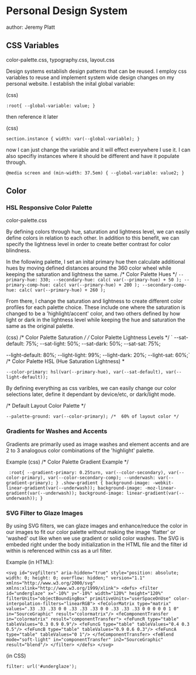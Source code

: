 # Personal Design System
author: Jeremy Platt

## CSS Variables
color-palette.css, typography.css, layout.css

Design systems establish design patterns that can be reused.  I employ css variables to reuse and implement system wide design changes on my personal website.
I establish the inital global variable:

(css)

`:root{
	--global-variable: value;
}`

then reference it later

(css)

`section.instance {
	width: var(--global-variable);
}`

now I can just change the variable and it will effect everywhere I use it.  I can also specifiy instances where it should be different and have it populate through.

`@media screen and (min-width: 37.5em) {
	--global-variable: value2;
}`

## Color
### HSL Responsive Color Palette
color-palette.css

By defining colors through hue, saturation and lightness level, we can easily define colors in relation to each other. In addition to this benefit, we can specify the lightness level in order to create better contrast for color blindness.

In the following palette, I set an inital primary hue then calculate additional hues by moving defined distances around the 360 color wheel while keeping the saturation and lightness the same.
/*  Color Palette Hues  */
`
  --primary-hue: 330;
  --secondary-hue: calc( var(--primary-hue) + 50 );
  --primary-comp-hue: calc( var(--primary-hue) + 200 );
  --secondary-comp-hue: calc( var(--primary-hue) + 260 );
`

From there, I change the saturation and lightness to create different color profiles for each palette choice. These include one where the saturation is changed to be a 'highlight/accent' color, and two others defined by how light or dark in the lightness level while keeping the hue and saturation the same as the original palette.

(css)
/*  Color Palette Saturation  */
/*  Color Palette Lightness Levels  */
` --sat-default: 75%;
  --sat-light: 50%;
  --sat-dark: 50%;
  --sat-sat: 75%;
   
  --light-default: 80%;
  --light-light: 99%;
  --light-dark: 20%;
  --light-sat: 60%;`
  /*  Color Palette HSL (Hue Saturation Lightness)  *
  
`--color-primary: hsl(var(--primary-hue), var(--sat-default), var(--light-default));
`

By defining everything as css varibles, we can easily change our color selections later, define it dependant by device/etc, or dark/light mode.

/*  Default Layout Color Palette  */

`
   --palette-ground: var(--color-primary); /*  60% of layout color */
`

### Gradients for Washes and Accents

Gradients are primarily used as image washes and element accents and are 2 to 3 analogous color combinations of the 'highlight' palette.

Example (css) /*  Color Palette Gradient Example   */

`
:root{
  --gradient-primary: 0.25turn, var(--color-secondary), var(--color-primary), var(--color-secondary-comp);
  --underwash: var(--gradient-primary);
}
.show-gradient {
      background-image: -webkit-linear-gradient(var(--underwash));
      background-image: -moz-linear-gradient(var(--underwash));
      background-image: linear-gradient(var(--underwash));
}`


### SVG Filter to Glaze Images

By using SVG filters, we can glaze images and enhance/reduce the color in our images to fit our color palette without making the image 'flatter' or 'washed' out like when we use gradient or solid color washes.  The SVG is embeded right under the body initialization in the HTML file and the filter id within is referenced within css as a url filter.

Example (in HTML):

`<svg id="svgfilters" aria-hidden="true" style="position: absolute; width: 0; height: 0; overflow: hidden;" version="1.1" xmlns="http://www.w3.org/2000/svg" xmlns:xlink="http://www.w3.org/1999/xlink">
    <defs>
			<filter id="underglaze" x="-10%" y="-10%" width="120%" height="120%" filterUnits="objectBoundingBox" primitiveUnits="userSpaceOnUse" color-interpolation-filters="linearRGB">
				<feColorMatrix type="matrix" values=".33 .33 .33 0 0
            .33 .33 .33 0 0
            .33 .33 .33 0 0
            0 0 0 1 0" in="SourceGraphic" result="colormatrix"/>
				<feComponentTransfer in="colormatrix" result="componentTransfer">
			    <feFuncR type="table" tableValues="0.3 0.9 0.9"/>
					<feFuncG type="table" tableValues="0.4 0.3 0.5"/>
					<feFuncB type="table" tableValues="0.9 0.6 0.3"/>
					<feFuncA type="table" tableValues="0 1"/>
		  	</feComponentTransfer>
				<feBlend mode="soft-light" in="componentTransfer" in2="SourceGraphic" result="blend"/>
			</filter>
		</defs>
   </svg>`
   
   (in CSS)
   
   `filter: url('#underglaze');`
